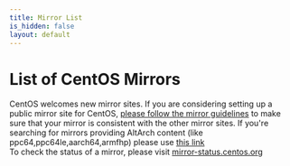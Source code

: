 ```yaml
---
title: Mirror List
is_hidden: false
layout: default
---
```

<h1>List of CentOS Mirrors</h1>
<p class="lead"> 
CentOS welcomes new mirror sites. If you are considering setting up a
public mirror site for CentOS, <a href="http://wiki.centos.org/HowTos/CreatePublicMirrors">please follow the mirror guidelines</a> to make
sure that your mirror is consistent with the other mirror sites.
If you're searching for mirrors providing AltArch content (like ppc64,ppc64le,aarch64,armfhp) please use <a href="/download/altarch-mirrors/"> this link </a><br>
To check the status of a mirror, please visit <a href="http://mirror-status.centos.org/"> mirror-status.centos.org </a>
</p>

<div id="CSVTable"></div>
<script type="text/javascript" src="/assets/js/jquery.csvToTable2.js"></script>
<script type="text/javascript" src="/assets/js/jquery.tablesorter.min.js"></script>
<link rel="stylesheet" type="text/css" href="/assets/csvtable-look.css">

<script>
$('#CSVTable').CSVToTable('/download/full-mirrorlist.csv', 
    { 
       startLine: 1,
       //['Location', 'Region', 'Sponsor', 'HomePage', 'HTTP location', 'FTP Location', 'Rsync Location']
       headers: [
       'Location', 
       'Region', 
       {label:'Sponsor' , items:[2 , 3]}, 
       {label:'HomePage' , hidden:true}, 
       'HTTP location', 
       'FTP Location', 
       'Rsync Location'
       ],
       itemMerger: function(header , items) {
          var outItem = [];
          console.log(items);
          for(var i in header.items){
            var item = header.items[i];
            outItem.push(items[item]);
          }
          if(header.label = 'Sponsor'){
             console.log(outItem);
             return '<a href="' + outItem[1] + '" target="_blank">' + outItem[0] + '</a>';
          }else return outItem.join(' ');
      },
      preRenderItem: function(headerLabel , item) {
        if(item == '') return '';
        switch (headerLabel) {
          case 'HTTP location':
          case 'FTP Location':
          case 'Rsync Location':
              item = item.replace(/"/gi , '');
              return '<a href="' + item + '" target="_blank">' + item + '</a>'; 
          default:
              return item;
        }
      }
    }
).bind("loadComplete",function() { 
  $('#CSVTable').find('TABLE').tablesorter({
    widgets: ['zebra', 'filter'],
    widgetOptions: {
      uitheme: "bootstrap"
    },
    textExtraction: function(node) {  
        // extract data from markup and return it  
        return $(node).text();
    } 
  });

});;
</script>

<noscript>
  <div id

